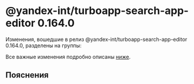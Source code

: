 # @yandex-int/turboapp-search-app-editor 0.164.0

<!-- ЧЕЛОВЕЧЕСКОЕ ВСТУПЛЕНИЕ -->

Изменения, вошедшие в релиз @yandex-int/turboapp-search-app-editor 0.164.0, разделены на группы:

Все важные изменения подробно описаны [ниже](#Пояснения).

## Пояснения

